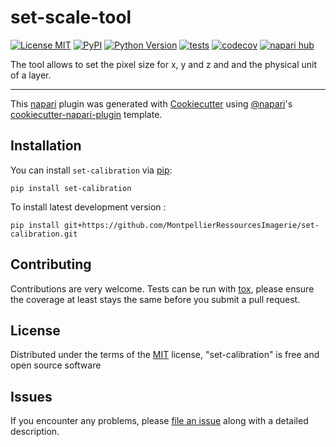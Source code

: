 # set-scale-tool

[![License MIT](https://img.shields.io/pypi/l/set-calibration.svg?color=green)](https://github.com/MontpellierRessourcesImagerie/set-calibration/raw/main/LICENSE)
[![PyPI](https://img.shields.io/pypi/v/set-calibration.svg?color=green)](https://pypi.org/project/set-calibration)
[![Python Version](https://img.shields.io/pypi/pyversions/set-calibration.svg?color=green)](https://python.org)
[![tests](https://github.com/MontpellierRessourcesImagerie/set-calibration/workflows/tests/badge.svg)](https://github.com/MontpellierRessourcesImagerie/set-calibration/actions)
[![codecov](https://codecov.io/gh/MontpellierRessourcesImagerie/set-calibration/branch/main/graph/badge.svg)](https://codecov.io/gh/MontpellierRessourcesImagerie/set-calibration)
[![napari hub](https://img.shields.io/endpoint?url=https://api.napari-hub.org/shields/set-calibration)](https://napari-hub.org/plugins/set-calibration)

The tool allows to set the pixel size for x, y and z and and the physical unit of a layer.

----------------------------------

This [napari] plugin was generated with [Cookiecutter] using [@napari]'s [cookiecutter-napari-plugin] template.

<!--
Don't miss the full getting started guide to set up your new package:
https://github.com/napari/cookiecutter-napari-plugin#getting-started

and review the napari docs for plugin developers:
https://napari.org/stable/plugins/index.html
-->

## Installation

You can install `set-calibration` via [pip]:

    pip install set-calibration



To install latest development version :

    pip install git+https://github.com/MontpellierRessourcesImagerie/set-calibration.git


## Contributing

Contributions are very welcome. Tests can be run with [tox], please ensure
the coverage at least stays the same before you submit a pull request.

## License

Distributed under the terms of the [MIT] license,
"set-calibration" is free and open source software

## Issues

If you encounter any problems, please [file an issue] along with a detailed description.

[napari]: https://github.com/napari/napari
[Cookiecutter]: https://github.com/audreyr/cookiecutter
[@napari]: https://github.com/napari
[MIT]: http://opensource.org/licenses/MIT
[BSD-3]: http://opensource.org/licenses/BSD-3-Clause
[GNU GPL v3.0]: http://www.gnu.org/licenses/gpl-3.0.txt
[GNU LGPL v3.0]: http://www.gnu.org/licenses/lgpl-3.0.txt
[Apache Software License 2.0]: http://www.apache.org/licenses/LICENSE-2.0
[Mozilla Public License 2.0]: https://www.mozilla.org/media/MPL/2.0/index.txt
[cookiecutter-napari-plugin]: https://github.com/napari/cookiecutter-napari-plugin

[file an issue]: https://github.com/MontpellierRessourcesImagerie/set-calibration/issues

[napari]: https://github.com/napari/napari
[tox]: https://tox.readthedocs.io/en/latest/
[pip]: https://pypi.org/project/pip/
[PyPI]: https://pypi.org/
